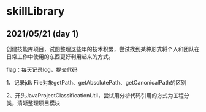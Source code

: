 # skillLibrary

## 2021/05/21 (day 1)

创建技能库项目，试图整理这些年的技术积累，尝试找到某种形式将个人和团队在日常工作中使用的东西更好利用起来的方式。

flag：每天记录log，提交代码

1、记录jdk File对象getPath、getAbsolutePath、getCanonicalPath的区别

2、开头JavaProjectClassificationUtil，尝试用分析代码引用的方式为工程分类，清晰整理项目模块
